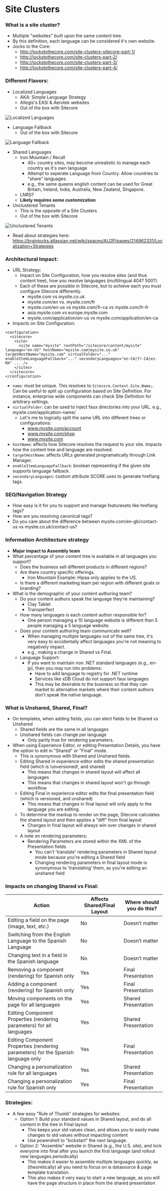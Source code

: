 # Site Clusters

### What is a site cluster?
  - Multiple "websites" built upon the same content tree.
  - By this definition, each language can be considered it's own website.
  - Jocks to the Core:
    - http://jockstothecore.com/site-clusters-sitecore-part-1/
    - http://jockstothecore.com/site-clusters-part-2/
    - http://jockstothecore.com/site-clusters-part-3/
    - http://jockstothecore.com/site-clusters-part-4/

### Different Flavors:
  - Localized Languages
    - AKA: Simple Language Strategy
    - Allegis's EASi & Aerotek websites
    - Out of the box with Sitecore

![Localized Languages](/images/localized-languages.png)

  - Language Fallback
    - Out of the box with Sitecore

![Language Fallback](/images/language-fallback.png)

  - Shared Languages
    - Iron Mountain / Recall
      - 40+ country sites, may become unrealistic to manage each country as it's own language
      - Attempt to seperate Language from Country.  Allow countries to "share" languages.  
      - e.g., the same queens english content can be used for Great Britain, Ireland, India, Australia, New Zealand, Singapore.
    - LNRS?
    - __Likely requires some customization__
  - Unclustered Tenants
    - This is the opposite of a Site Clusters
    - Out of the box with Sitecore

![Unclustered Tenants](/images/unclustered-langs.png)

  - Read about strategies here: https://brainjocks.atlassian.net/wiki/spaces/ALGP/pages/214962331/Localization+Strategies

### Architectural Impact:
- URL Strategy: 
  - Impact on Site Configuration, how you resolve sites (and thus content tree), how you resolve languages (multilingual 404? 500?).
  - Each of these are possible in Sitecore, but to achieve each you must configure Sitecore differently.
    - mysite.com vs mysite.co.uk
    - mysite.com/en vs. mysite.com/fr
    - mysite.com/en-us vs mysite.com/fr-ca vs mysite.com/fr-fr
    - asia.mysite.com vs europe.mysite.com
    - mysite.com/application/en-us vs mysite.com/application/en-ca
- Impacts on Site Configuration:

```
<configuration>
  <sitecore>
    <site>
      <site name="mysite" rootPath="/sitecore/content/mysite" language="en-US" hostName="mysite.com|mysite.co.uk" targetHostName="mysite.com" virtualFolder="..." enableItemLanguageFallback="..." secondaryLanguages="en-CA|fr-CA|es-MX" ... />
    </sites>
  </sitecore>
</configuration>
```
  - `name`: must be unique.  This resolves to `Sitecore.Context.Site.Name;`.  Can be useful to split up configuration based on Site Definition.  For instance, enterprise wide components can check Site Definition for arbitrary settings.
  - `virtualFolder`: can be used to inject faux directories into your URL.  e.g., mysite.com/application-name/
    - Let's me to logically split the same URL into different trees or configurations:
      - www.mysite.com/account
      - www.mysite.com/shop
      - www.mysite.com
  - `hostName`: affects how Sitecore resolves the request to your site.  Impacts how the content tree and language are resolved.
  - `targetHostName`: affects URLs generated programatically through Link Manager. 
  - `enableItemLanguageFallback`: boolean representing if the given site supports language fallback.
  - `secondaryLanguages`: custom attribute SCORE uses to generate hreflang tags.
### SEO/Navigation Strategy
  - How easy is it for you to support and manage featuresets like hreflang tags?
  - How are you resolving canonical tags?
  - Do you care about the difference between mysite.com/en-gb/contact-us vs mysite.co.uk/contact-us?
### Information Architecture strategy 
  - __Major impact to Assembly team__
  - What percentage of your content tree is available in all languages you support?
    - Does the business sell different products in different regions?
    - Are there country specific offerings.
      - Iron Mountain Example: Hipaa only applies to the US.
    - Is there a different marketing team per region with different goals or branding?
  - What is the demographic of your content authoring team?
    - Do your content authors speak the language they're maintaining?
      - Clay Tablet
      - Transperfect
    - How many languages is each content author responsible for?  
      - One person managing a 10 language website is different than 5 people managing a 5 language website.
    - Does your content authoring team communicate well?
      - When managing multiple languages out of the same tree, it's very easy to accidentally affect languages you're not meaning to negatively impact.  
      - e.g., making a change in Shared vs Final. 
    - Language Support:
      - If you want to maintain non .NET standard languages (e.g., en-jp), then you may run into problems:
        - Have to add language to registry for .NET runtime
        - Services like xDB Cloud do not support faux languages
        - This may be desirable to the business so that they can market to alternative markets where their content authors don't speak the native language.



### What is Unshared, Shared, Final?
- On templates, when adding fields, you can elect fields to be Shared vs Unshared
  - Shared fields are the same in all languages
  - Unshared fields can change per language
    - Only partly true for rendering parameters.
- When using Experience Editor, or editing Presentation Details, you have the option to edit in "Shared" or "Final" mode.
  - This is synonymous with Shared and Unshared fields.
  - Editing Shared in experience editor edits the shared presentation field (which is !unversioned!, and shared)
    - This means that changes in shared layout will affect all languages
    - This means that changes in shared layout won't go through workflow
  - Editing Final in experience editor edits the final presentation field (which is versioned, and unshared)
    - This means that changes in final layout will only apply to the language you are editing.
  - To determine the markup to render on the page, Sitecore calculates the shared layout and then applies a "diff" from final layout
    - Changes in final layout will always win over changes in shared layout
  - A note on rendering parameters:
    - Rendering Parameters are stored within the XML of the Presentation fields
      - You can't 'translate' rendering parameters in Shared layout mode because you're editing a Shared field
      - Changing rendering parameters in final layout mode is synonymous to 'translating' them, as you're editing an unshared field


### Impacts on changing Shared vs Final:
| Action | Affects Shared/Final Layout | Where should you do this? |
|---|---|---|
| Editing a field on the page (image, text, etc.) |	No | Doesn’t matter |
| Switching from the English Language to the Spanish Language | No | Doesn’t matter |
| Changing text in a field in the Spanish language | No | Doesn’t matter |
| Removing a component (rendering) for Spanish only | Yes | Final Presentation |
| Adding a component (rendering) for Spanish only | Yes | Final Presentation |
| Moving components on the page for all languages | Yes | Shared Presentation |
| Editing Component Properties (rendering parameters) for all languages | Yes | Shared Presentation |
| Editing Component Properties (rendering parameters) for the Spanish language only | Yes | Final Presentation |
| Changing a personalization rule for all languages | Yes | Shared Presentation |
| Changing a personalization rule for Spanish only | Yes | Final Presentation |

### Strategies:
- A few easy "Rule of Thumb" strategies for websites:
  - Option 1: Build your standard values in Shared layout, and do all content in the tree in Final layout
    - This keeps your std values clean, and allows you to easily make changes to std values without impacting content
    - Use powershell to "kickstart" the next language.
  - Option 2: "Assemble" website in Shared (e.g., the U.S. site), and lock everyone into final after you launch the first language (and rollout new languages periodically)
    - This makes it easier to assemble multiple languages quickly, as (theoretically) all you need to focus on is datasource & page template translation.
    - This also makes it very easy to start a new language, as you will have the page structure in place from the shared presentation